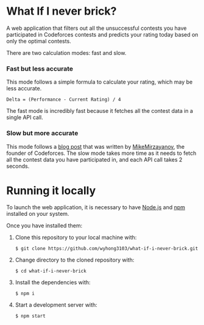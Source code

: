 # What If I never brick?

A web application that filters out all the unsuccessful contests you have participated in Codeforces contests and predicts your rating today based on only the optimal contests.

There are two calculation modes: fast and slow.

### Fast but less accurate

This mode follows a simple formula to calculate your rating, which may be less accurate.

```
Delta = (Performance - Current Rating) / 4
```

The fast mode is incredibly fast because it fetches all the contest data in a single API call.

### Slow but more accurate

This mode follows a [blog post](https://codeforces.com/blog/entry/20762) that was written by [MikeMirzayanov](https://codeforces.com/profile/MikeMirzayanov), the founder of Codeforces. The slow mode takes more time as it needs to fetch all the contest data you have participated in, and each API call takes 2 seconds.

# Running it locally

To launch the web application, it is necessary to have <a href="http://nodejs.org/" target="_blank">Node.js</a> and <a href="https://npmjs.com/" target="_blank">npm</a> installed on your system.

Once you have installed them: 

1. Clone this repository to your local machine with:

	`$ git clone https://github.com/wyhong3103/what-if-i-never-brick.git`

2. Change directory to the cloned repository with:

	`$ cd what-if-i-never-brick`

3. Install the dependencies with:

	`$ npm i`

4. Start a development server with:

	`$ npm start`